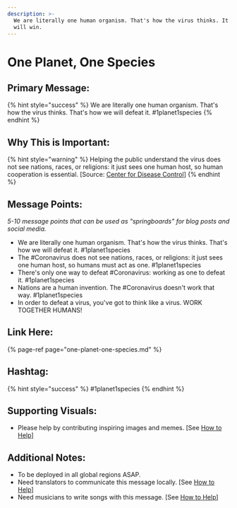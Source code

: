 ```yaml
---
description: >-
  We are literally one human organism. That's how the virus thinks. It's how we
  will win.
---
```


# One Planet, One Species

## Primary Message:

{% hint style="success" %}
We are literally one human organism. That's how the virus thinks. That's how we will defeat it. \#1planet1species
{% endhint %}

## Why This is Important:

{% hint style="warning" %}
Helping the public understand the virus does not see nations, races, or religions: it just sees one human host, so human cooperation is essential. \[Source: [Center for Disease Control](https://www.cdc.gov/flu/pandemic-resources/pdf/pandemic-influenza-strategy-2005.pdf)\]
{% endhint %}

## Message Points:

_5-10 message points that can be used as "springboards" for blog posts and social media._

* We are literally one human organism. That's how the virus thinks. That's how we will defeat it. \#1planet1species
* The \#Coronavirus does not see nations, races, or religions: it just sees one human host, so humans must act as one. \#1planet1species
* There's only one way to defeat \#Coronavirus: working as one to defeat it. \#1planet1species
* Nations are a human invention. The \#Coronavirus doesn't work that way. \#1planet1species
* In order to defeat a virus, you've got to think like a virus. WORK TOGETHER HUMANS!

## Link Here:

{% page-ref page="one-planet-one-species.md" %}

## Hashtag:

{% hint style="success" %}
\#1planet1species
{% endhint %}

## Supporting Visuals:

* Please help by contributing inspiring images and memes. \[See [How to Help](../how-to-help.md)\]

## Additional Notes:

* To be deployed in all global regions ASAP.
* Need translators to communicate this message locally. \[See [How to Help](../how-to-help.md)\]
* Need musicians to write songs with this message. \[See [How to Help](../how-to-help.md)\]

